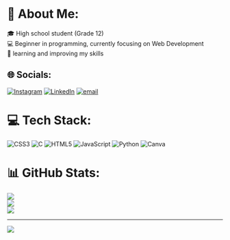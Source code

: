 # 💫 About Me:
🎓 High school student (Grade 12) <br>💻 Beginner in programming, currently focusing on Web Development<br>🌱 learning and improving my skills


## 🌐 Socials:
[![Instagram](https://img.shields.io/badge/Instagram-%23E4405F.svg?logo=Instagram&logoColor=white)](https://instagram.com/malacodess) [![LinkedIn](https://img.shields.io/badge/LinkedIn-%230077B5.svg?logo=linkedin&logoColor=white)](https://linkedin.com/in/kashmala-ali-242bb337a) [![email](https://img.shields.io/badge/Email-D14836?logo=gmail&logoColor=white)](mailto:malacodess@gmail.com) 

# 💻 Tech Stack:
![CSS3](https://img.shields.io/badge/css3-%231572B6.svg?style=for-the-badge&logo=css3&logoColor=white) ![C](https://img.shields.io/badge/c-%2300599C.svg?style=for-the-badge&logo=c&logoColor=white) ![HTML5](https://img.shields.io/badge/html5-%23E34F26.svg?style=for-the-badge&logo=html5&logoColor=white) ![JavaScript](https://img.shields.io/badge/javascript-%23323330.svg?style=for-the-badge&logo=javascript&logoColor=%23F7DF1E) ![Python](https://img.shields.io/badge/python-3670A0?style=for-the-badge&logo=python&logoColor=ffdd54) ![Canva](https://img.shields.io/badge/Canva-%2300C4CC.svg?style=for-the-badge&logo=Canva&logoColor=white)
# 📊 GitHub Stats:
![](https://github-readme-stats.vercel.app/api?username=malacodess&theme=dark&hide_border=false&include_all_commits=false&count_private=false)<br/>
![](https://nirzak-streak-stats.vercel.app/?user=malacodess&theme=dark&hide_border=false)<br/>
![](https://github-readme-stats.vercel.app/api/top-langs/?username=malacodess&theme=dark&hide_border=false&include_all_commits=false&count_private=false&layout=compact)

---
[![](https://visitcount.itsvg.in/api?id=malacodess&icon=0&color=0)](https://visitcount.itsvg.in)

<!-- Proudly created with GPRM ( https://gprm.itsvg.in ) -->
